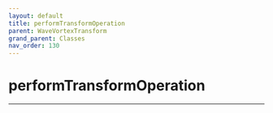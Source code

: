 ```yaml
---
layout: default
title: performTransformOperation
parent: WaveVortexTransform
grand_parent: Classes
nav_order: 130
---
```


#  performTransformOperation




---


